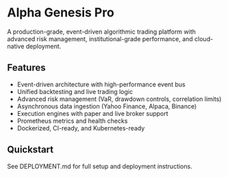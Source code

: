 # Alpha Genesis Pro

A production-grade, event-driven algorithmic trading platform with advanced risk management, institutional-grade performance, and cloud-native deployment.

## Features
- Event-driven architecture with high-performance event bus
- Unified backtesting and live trading logic
- Advanced risk management (VaR, drawdown controls, correlation limits)
- Asynchronous data ingestion (Yahoo Finance, Alpaca, Binance)
- Execution engines with paper and live broker support
- Prometheus metrics and health checks
- Dockerized, CI-ready, and Kubernetes-ready

## Quickstart
See DEPLOYMENT.md for full setup and deployment instructions.
